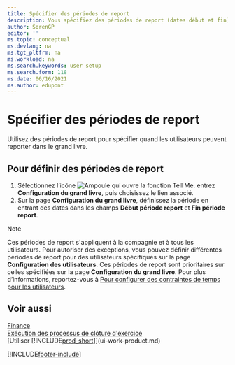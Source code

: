 ```yaml
---
title: Spécifier des périodes de report
description: Vous spécifiez des périodes de report (dates début et fin) pour configurer quand les utilisateurs peuvent reporter en grand livre.
author: SorenGP
editor: ''
ms.topic: conceptual
ms.devlang: na
ms.tgt_pltfrm: na
ms.workload: na
ms.search.keywords: user setup
ms.search.form: 118
ms.date: 06/16/2021
ms.author: edupont
---
```

# <a name="specify-posting-periods"></a>Spécifier des périodes de report

Utilisez des périodes de report pour spécifier quand les utilisateurs peuvent reporter dans le grand livre.  

## <a name="to-specify-posting-periods"></a>Pour définir des périodes de report

1. Sélectionnez l’icône ![Ampoule qui ouvre la fonction Tell Me.](media/ui-search/search_small.png "Dites-moi ce que vous voulez faire") entrez **Configuration du grand livre**, puis choisissez le lien associé.  
2. Sur la page **Configuration du grand livre**, définissez la période en entrant des dates dans les champs **Début période report** et **Fin période report**.  

> [!NOTE]  
> Ces périodes de report s'appliquent à la compagnie et à tous les utilisateurs. Pour autoriser des exceptions, vous pouvez définir différentes périodes de report pour des utilisateurs spécifiques sur la page **Configuration des utilisateurs**. Ces périodes de report sont prioritaires sur celles spécifiées sur la page **Configuration du grand livre**. Pour plus d’informations, reportez-vous à [Pour configurer des contraintes de temps pour les utilisateurs](ui-define-granular-permissions.md#to-set-up-time-constraints-for-users).

## <a name="see-also"></a>Voir aussi

[Finance](finance.md)  
[Exécution des processus de clôture d'exercice](year-how-complete-period-end-processes.md)  
[Utiliser [!INCLUDE[prod_short](includes/prod_short.md)]](ui-work-product.md)


[!INCLUDE[footer-include](includes/footer-banner.md)]

